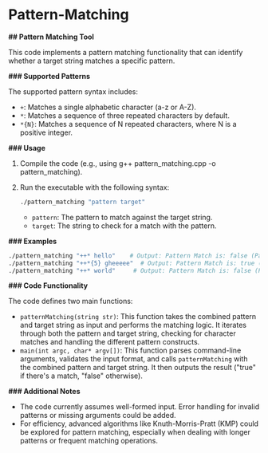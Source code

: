 # Pattern-Matching

**## Pattern Matching Tool**

This code implements a pattern matching functionality that can identify whether a target string matches a specific pattern.

**### Supported Patterns**

The supported pattern syntax includes:

- `+`: Matches a single alphabetic character (a-z or A-Z).
- `*`: Matches a sequence of three repeated characters by default.
- `*{N}`: Matches a sequence of N repeated characters, where N is a positive integer.

**### Usage**

1. Compile the code (e.g., using g++ pattern_matching.cpp -o pattern_matching).
2. Run the executable with the following syntax:

   ```bash
   ./pattern_matching "pattern target"
   ```

   - `pattern`: The pattern to match against the target string.
   - `target`: The string to check for a match with the pattern.

**### Examples**

```bash
./pattern_matching "++* hello"    # Output: Pattern Match is: false (Pattern doesn't match "hello")
./pattern_matching "++*{5} gheeeee"  # Output: Pattern Match is: true (Matches "gheeeee")
./pattern_matching "++* world"     # Output: Pattern Match is: false (Pattern doesn't match "world")
```

**### Code Functionality**

The code defines two main functions:

- `patternMatching(string str)`: This function takes the combined pattern and target string as input and performs the matching logic. It iterates through both the pattern and target string, checking for character matches and handling the different pattern constructs.
- `main(int argc, char* argv[])`: This function parses command-line arguments, validates the input format, and calls `patternMatching` with the combined pattern and target string. It then outputs the result ("true" if there's a match, "false" otherwise).

**### Additional Notes**

- The code currently assumes well-formed input. Error handling for invalid patterns or missing arguments could be added.
- For efficiency, advanced algorithms like Knuth-Morris-Pratt (KMP) could be explored for pattern matching, especially when dealing with longer patterns or frequent matching operations.

